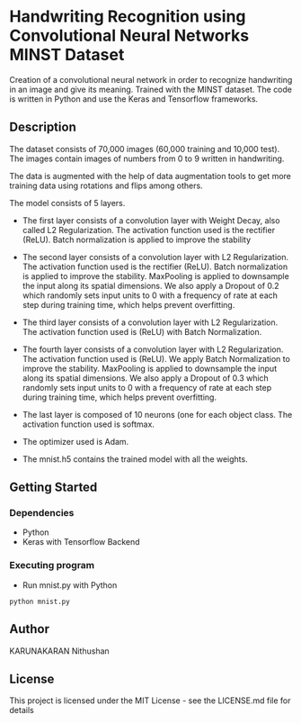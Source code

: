 #  Handwriting Recognition using Convolutional Neural Networks MINST Dataset
Creation of a convolutional neural network in order to recognize handwriting in an image and give its meaning.
Trained with the MINST dataset.
The code is written in Python and use the Keras and Tensorflow frameworks.


## Description

The dataset consists of 70,000 images (60,000 training and 10,000 test).
The images contain images of numbers from 0 to 9 written in handwriting.  

The data is augmented with the help of data augmentation tools to get more training data using rotations and flips among others.  

The model consists of 5 layers.

* The first layer consists of a convolution layer with Weight Decay, also called L2 Regularization. The activation function used is the rectifier (ReLU).
Batch normalization is applied to improve the stability  

* The second layer consists of a convolution layer with L2 Regularization. The activation function used is the rectifier (ReLU).
Batch normalization is applied to improve the stability.
MaxPooling is applied to downsample the input along its spatial dimensions.
We also apply a Dropout of 0.2 which randomly sets input units to 0 with a frequency of rate at each step during training time, which helps prevent overfitting.  

* The third layer consists of a convolution layer with L2 Regularization. The activation function used is (ReLU) with Batch Normalization.  

* The fourth layer consists of a convolution layer with L2 Regularization. The activation function used is (ReLU).
We apply Batch Normalization to improve the stability.
MaxPooling is applied to downsample the input along its spatial dimensions.
We also apply a Dropout of 0.3 which randomly sets input units to 0 with a frequency of rate at each step during training time, which helps prevent overfitting.  

* The last layer is composed of 10 neurons (one for each object class.
The activation function used is softmax.  

* The optimizer used is Adam.

* The mnist.h5 contains the trained model with all the weights.

## Getting Started

### Dependencies

* Python
* Keras with Tensorflow Backend

### Executing program

* Run mnist.py with Python
```
python mnist.py
```

## Author

KARUNAKARAN Nithushan


## License

This project is licensed under the MIT License - see the LICENSE.md file for details

